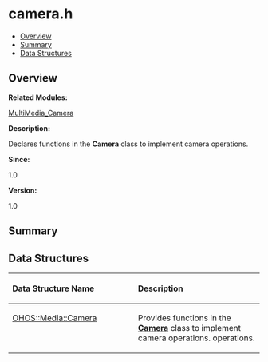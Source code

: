 # camera.h<a name="ZH-CN_TOPIC_0000001055518052"></a>

-   [Overview](#section200712968165626)
-   [Summary](#section1569606379165626)
-   [Data Structures](#nested-classes)

## **Overview**<a name="section200712968165626"></a>

**Related Modules:**

[MultiMedia\_Camera](MultiMedia_Camera.md)

**Description:**

Declares functions in the  **Camera**  class to implement camera operations. 

**Since:**

1.0

**Version:**

1.0

## **Summary**<a name="section1569606379165626"></a>

## Data Structures<a name="nested-classes"></a>

<a name="table2007207443165626"></a>
<table><thead align="left"><tr id="row466208345165626"><th class="cellrowborder" valign="top" width="50%" id="mcps1.1.3.1.1"><p id="p525432174165626"><a name="p525432174165626"></a><a name="p525432174165626"></a>Data Structure Name</p>
</th>
<th class="cellrowborder" valign="top" width="50%" id="mcps1.1.3.1.2"><p id="p949790214165626"><a name="p949790214165626"></a><a name="p949790214165626"></a>Description</p>
</th>
</tr>
</thead>
<tbody><tr id="row240733414165626"><td class="cellrowborder" valign="top" width="50%" headers="mcps1.1.3.1.1 "><p id="p1838662152165626"><a name="p1838662152165626"></a><a name="p1838662152165626"></a><a href="OHOS-Media-Camera.md">OHOS::Media::Camera</a></p>
</td>
<td class="cellrowborder" valign="top" width="50%" headers="mcps1.1.3.1.2 "><p id="p960902380165626"><a name="p960902380165626"></a><a name="p960902380165626"></a>Provides functions in the <strong id="b788534253165626"><a name="b788534253165626"></a><a name="b788534253165626"></a><a href="OHOS-Media-Camera.md">Camera</a></strong> class to implement camera operations. operations. </p>
</td>
</tr>
</tbody>
</table>

